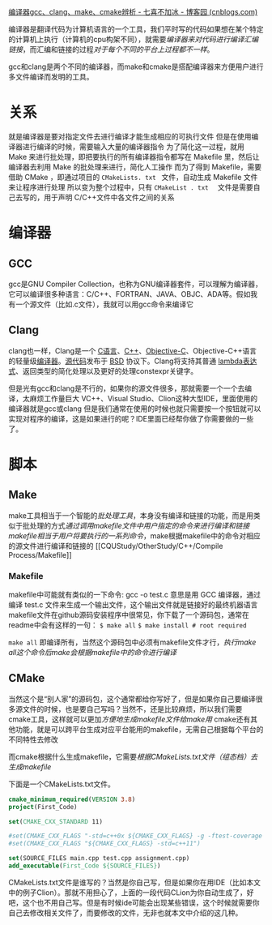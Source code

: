 [编译器gcc、clang、make、cmake辨析 - 七喜不加冰 - 博客园 (cnblogs.com)](https://www.cnblogs.com/xuhongfei0021/p/13546276.html)


编译器是翻译代码为计算机语言的一个工具，我们平时写的代码如果想在某个特定的计算机上执行（计算机的cpu构架不同），就需要*编译器来对代码进行编译汇编链接*，而汇编和链接的过程*对于每个不同的平台上过程都不一样*。

gcc和clang是两个不同的编译器，而make和cmake是搭配编译器来方便用户进行多文件编译而发明的工具。


# 关系
就是编译器是要对指定文件去进行编译才能生成相应的可执行文件
但是在使用编译器进行编译的时候，需要输入大量的编译器指令
为了简化这一过程，就用 Make 来进行批处理，即把要执行的所有编译器指令都写在 Makefile 里，然后让编译器去利用 Make 的批处理来进行，简化人工操作
而为了得到 Makefile，需要借助 CMake ，即通过项目的 `CMakeLists. txt ` 文件，自动生成 Makefile 文件来让程序进行处理
所以变为整个过程中，只有 `CMakeList . txt  ` 文件是需要自己去写的，用于声明 C/C++文件中各文件之间的关系
# 编译器
## GCC
gcc是GNU Compiler Collection，也称为GNU编译器套件，可以理解为编译器，它可以编译很多种语言：C/C++、FORTRAN、JAVA、OBJC、ADA等。假如我有一个源文件（比如.c文件），我就可以用gcc命令来编译它
## Clang
clang也一样，Clang是一个 [C语言](https://baike.baidu.com/item/C%E8%AF%AD%E8%A8%80)、[C++](https://baike.baidu.com/item/C%2B%2B)、[Objective-C](https://baike.baidu.com/item/Objective-C)、Objective-C++语言的轻量级[编译器](https://baike.baidu.com/item/%E7%BC%96%E8%AF%91%E5%99%A8)。[源代码](https://baike.baidu.com/item/%E6%BA%90%E4%BB%A3%E7%A0%81)发布于 [BSD](https://baike.baidu.com/item/BSD) 协议下。Clang将支持其普通 [lambda表达式](https://baike.baidu.com/item/lambda%E8%A1%A8%E8%BE%BE%E5%BC%8F)、返回类型的简化处理以及更好的处理constexpr关键字。

但是光有gcc和clang是不行的，如果你的源文件很多，那就需要一个一个去编译，太麻烦工作量巨大
VC++、Visual Studio、Clion这种大型IDE，里面使用的编译器就是gcc或clang
但是我们通常在使用的时候也就只需要按一个按钮就可以实现对程序的编译，这是如果进行的呢？IDE里面已经帮你做了你需要做的一些了。

# 脚本
## Make
make工具相当于一个智能的*批处理工具*，本身没有编译和链接的功能，而是用类似于批处理的方式*通过调用makefile文件中用户指定的命令来进行编译和链接*
*makefile相当于用户将要执行的一系列命令*，make根据makefile中的命令对相应的源文件进行编译和链接的
[[CQUStudy/OtherStudy/C++/Compile Process/Makefile]]

### Makefile
makefile中可能就有类似的一下命令: gcc -o test.c
	意思是用 GCC 编译器，通过编译 test.c 文件来生成一个输出文件，这个输出文件就是链接好的最终机器语言
makefile文件在github源码安装程序中很常见，你下载了一个源码包，通常在readme中会有这样的一句：
`$ make all`
`$ make install # root required`

`make all` 即编译所有，当然这个源码包中必须有makefile文件才行，*执行make all这个命令后make会根据makefile中的命令进行编译*
## CMake
当然这个是“别人家”的源码包，这个通常都给你写好了，但是如果你自己要编译很多源文件的时候，也是要自己写吗？当然不，还是比较麻烦，所以我们需要cmake工具，这样就可以更加*方便地生成makefile文件给make用*
cmake还有其他功能，就是可以跨平台生成对应平台能用的makefile，无需自己根据每个平台的不同特性去修改

而cmake根据什么生成makefile，它需要*根据CMakeLists.txt文件（组态档）去生成makefile*

下面是一个CMakeLists.txt文件。
```cmake
cmake_minimum_required(VERSION 3.8)
project(First_Code)

set(CMAKE_CXX_STANDARD 11)

#set(CMAKE_CXX_FLAGS "-std=c++0x ${CMAKE_CXX_FLAGS} -g -ftest-coverage -fprofile-arcs")
#set(CMAKE_CXX_FLAGS "${CMAKE_CXX_FLAGS} -std=c++11")

set(SOURCE_FILES main.cpp test.cpp assignment.cpp)
add_executable(First_Code ${SOURCE_FILES})
```

CMakeLists.txt文件是谁写的？当然是你自己写，但是如果你在用IDE（比如本文中的例子Clion）。那就不用担心了，上面的一段代码CLion为你自动生成了，好吧，这个也不用自己写。但是有时候ide可能会出现某些错误，这个时候就需要你自己去修改相关文件了，而要修改的文件，无非也就本文中介绍的这几种。